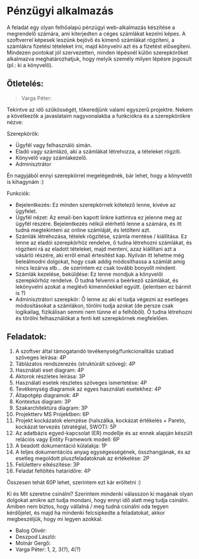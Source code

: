 # Pénzügyi alkalmazás

A feladat egy olyan felhőalapú pénzügyi web-alkalmazás készítése a megrendelő számára, ami kiterjedten a céges számlákat kezelni képes. A szoftverrel képesek leszünk bejövő és kimenő számlákat rögzíteni, a számlákra fizetési tételeket írni, majd könyvelni azt és a fizetést elősegíteni. Mindezen pontokat jól szervezetten, minden lépésnél külön szerepköröket alkalmazva meghatározhatjuk, hogy melyik személy milyen lépésre jogosult (pl.: ki a könyvelő).  

## Ötletelés:
> Varga Péter:

Tekintve az idő szűkösségét, tökeredjünk valami egyszerű projektre.
Nekem a következők a javaslataim nagyvonalakba a funkciókra és a szerepkörökre nézve:

Szerepkörök:
- Ügyfél vagy felhasználó simán. 
- Eladó vagy számlázó, aki a számlákat létrehozza, a tételeket rögzíti.
- Könyvelő vagy számlakezelő.
- Adminisztrátor

Én nagyjából ennyi szerepkörrel megelégednék, bár lehet, hogy a könyvelőt is kihagynám :)

Funkciók: 
- Bejelentkezés: Ez minden szerepkörnek kötelező lenne, kivéve az ügyfelet.
- Ügyfél nézet: Az email-ben kapott linkre kattintva ez jelenne meg az ügyfél részére.
Bejelentkezés nélkül elérhető lenne a számára, és itt tudná megtekinteni az online számláját, és letölteni azt.
- Számlák létrehozása, tételek rögzítése, számla mentése / kiállítása.
Ez lenne az eladói szerepkörhöz rendelve, ő tudna létrehozni számlákat, és rögzíteni rá az eladott tételeket, majd menteni, azaz kiállítani azt a vásárló részére, aki erről email értesítést kap.
Nyilván itt lehetne még beleálmodni dolgokat, hogy csak addig módosíthassa a számlát amíg nincs lezárva stb... de szerintem ez csak tovább bonyolít mindent.
- Számlák kezelése, beküldése: Ez lenne mondjuk a könyvelői szerepkörhöz rendelve.
Ő tudná felvenni a beérkező számlákat, és lekönyvelni azokat a meglévő kimennőekkel együtt. (jelentsen ez bármit is ?)
- Adminisztrátori szerepkör: Ő lenne az aki el tudja végezni az esetleges módosításokat a számlákon, törölni tudja azokat (de persze csak logikailag, fizikálisan semmi nem tünne el a felhőből). Ő tudna létrehozni és törölni felhasználókat a fenti két szerepkörnek megfelelően.


## Feladatok:

1. A szoftver által támogatandó tevékenység/funkcionalitás szabad szöveges leírása: 4P
2. Táblázatos rendszerezés (struktúrált szöveg): 4P
3. Használati eset diagram: 4P
4. Aktorok részletes leírása: 3P
5. Használati esetek részletes szöveges ismertetése: 4P
6. Tevékenység diagramok az egyes használati esetekhez: 4P
7. Állapotgép diagramok: 4P
8. Kontextus diagram: 3P
9. Szakarchitektúra diagram: 3P
10. Projektterv MS Projektben: 6P
11. Projekt kockázatok elemzése (halszálka, kockázat értékelés + Pareto, kockázat tervezés (stratégia), SWOT): 5P
12. Az adatbázis egyed-kapcsolat (ER) modellje és az ennek alapján készült relációs vagy Entity Framework modell: 6P
13. A beadott dokumentáció külalakja: 1P
14. A teljes dokumentációs anyag egységességének, összhangjának, és az esetleg megoldott pluszfeladatoknak az értékelése: 2P
15. Felületterv elkészítése: 3P
16. Feladat feltöltés határidőre: 4P

Összesen tehát 60P lehet, szerintem ezt kár eröltetni :)

Ki és Mit szeretne csinálni?
Szerintem mindenki válasszon ki magának olyan dolgokat amikre azt tudja mondani, hogy ennyi idő alatt meg tudja csinálni.
Amiben nem biztos, hogy vállalná / meg tudná csinálni oda tegyen kérdőjelet, és majd ha mindenki felcsipkedte a feladatokat, akkor megbeszéljük, hogy mi legyen azokkal.
- Balog Olivér:
- Deszpod László:
- Molnár Gergő:
- Varga Péter: 1, 2, 3(?), 4(?)
